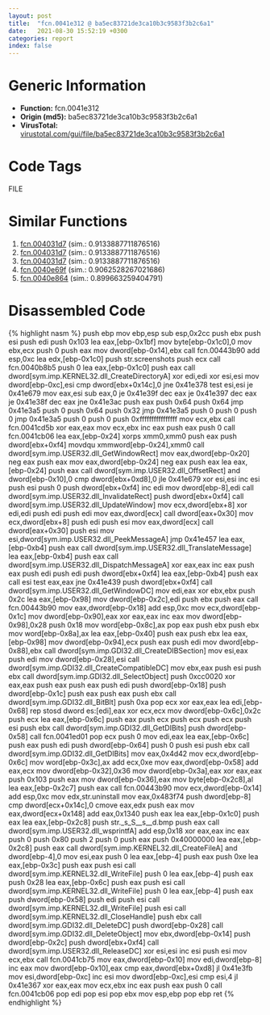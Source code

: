 ```yaml
---
layout: post
title:  "fcn.0041e312 @ ba5ec83721de3ca10b3c9583f3b2c6a1"
date:   2021-08-30 15:52:19 +0300
categories: report
index: false
---
```


# Generic Information
- **Function:** fcn.0041e312
- **Origin (md5):** ba5ec83721de3ca10b3c9583f3b2c6a1
- **VirusTotal:** [virustotal.com/gui/file/ba5ec83721de3ca10b3c9583f3b2c6a1][virustotal_ref]

# Code Tags
<span class="tag" id="FILE">FILE</span>


# Similar Functions

1. [fcn.004031d7][similar_1_ref] (sim.: 0.9133887711876516)
2. [fcn.004031d7][similar_2_ref] (sim.: 0.9133887711876516)
3. [fcn.004031d7][similar_3_ref] (sim.: 0.9133887711876516)
4. [fcn.0040e69f][similar_4_ref] (sim.: 0.9062528267021686)
5. [fcn.0040e864][similar_5_ref] (sim.: 0.899663259404791)


# Disassembled Code

{% highlight nasm %}
push ebp
mov ebp,esp
sub esp,0x2cc
push ebx
push esi
push edi
push 0x103
lea eax,[ebp-0x1bf]
mov byte[ebp-0x1c0],0
mov ebx,ecx
push 0
push eax
mov dword[ebp-0x14],ebx
call fcn.00443b90
add esp,0xc
lea edx,[ebp-0x1c0]
push str.screenshots
push ecx
call fcn.0040b8b5
push 0
lea eax,[ebp-0x1c0]
push eax
call dword[sym.imp.KERNEL32.dll_CreateDirectoryA]
xor edi,edi
xor esi,esi
mov dword[ebp-0xc],esi
cmp dword[ebx+0x14c],0
jne 0x41e378
test esi,esi
je 0x41e679
mov eax,esi
sub eax,0
je 0x41e39f
dec eax
je 0x41e397
dec eax
je 0x41e38f
dec eax
jne 0x41e3ac
push eax
push 0x64
push 0x64
jmp 0x41e3a5
push 0
push 0x64
push 0x32
jmp 0x41e3a5
push 0
push 0
push 0
jmp 0x41e3a5
push 0
push 0
push 0xffffffffffffffff
mov ecx,ebx
call fcn.0041cd5b
xor eax,eax
mov ecx,ebx
inc eax
push eax
push 0
call fcn.0041cb06
lea eax,[ebp-0x24]
xorps xmm0,xmm0
push eax
push dword[ebx+0xf4]
movdqu xmmword[ebp-0x24],xmm0
call dword[sym.imp.USER32.dll_GetWindowRect]
mov eax,dword[ebp-0x20]
neg eax
push eax
mov eax,dword[ebp-0x24]
neg eax
push eax
lea eax,[ebp-0x24]
push eax
call dword[sym.imp.USER32.dll_OffsetRect]
and dword[ebp-0x10],0
cmp dword[ebx+0xd8],0
jle 0x41e679
xor esi,esi
inc esi
push esi
push 0
push dword[ebx+0xf4]
inc edi
mov dword[ebp-8],edi
call dword[sym.imp.USER32.dll_InvalidateRect]
push dword[ebx+0xf4]
call dword[sym.imp.USER32.dll_UpdateWindow]
mov ecx,dword[ebx+8]
xor edi,edi
push edi
push edi
mov eax,dword[ecx]
call dword[eax+0x30]
mov ecx,dword[ebx+8]
push edi
push esi
mov eax,dword[ecx]
call dword[eax+0x30]
push esi
mov esi,dword[sym.imp.USER32.dll_PeekMessageA]
jmp 0x41e457
lea eax,[ebp-0xb4]
push eax
call dword[sym.imp.USER32.dll_TranslateMessage]
lea eax,[ebp-0xb4]
push eax
call dword[sym.imp.USER32.dll_DispatchMessageA]
xor eax,eax
inc eax
push eax
push edi
push edi
push dword[ebx+0xf4]
lea eax,[ebp-0xb4]
push eax
call esi
test eax,eax
jne 0x41e439
push dword[ebx+0xf4]
call dword[sym.imp.USER32.dll_GetWindowDC]
mov edi,eax
xor ebx,ebx
push 0x2c
lea eax,[ebp-0x98]
mov dword[ebp-0x2c],edi
push ebx
push eax
call fcn.00443b90
mov eax,dword[ebp-0x18]
add esp,0xc
mov ecx,dword[ebp-0x1c]
mov dword[ebp-0x90],eax
xor eax,eax
inc eax
mov dword[ebp-0x98],0x28
push 0x18
mov word[ebp-0x8c],ax
pop eax
push ebx
push ebx
mov word[ebp-0x8a],ax
lea eax,[ebp-0x40]
push eax
push ebx
lea eax,[ebp-0x98]
mov dword[ebp-0x94],ecx
push eax
push edi
mov dword[ebp-0x88],ebx
call dword[sym.imp.GDI32.dll_CreateDIBSection]
mov esi,eax
push edi
mov dword[ebp-0x28],esi
call dword[sym.imp.GDI32.dll_CreateCompatibleDC]
mov ebx,eax
push esi
push ebx
call dword[sym.imp.GDI32.dll_SelectObject]
push 0xcc0020
xor eax,eax
push eax
push eax
push edi
push dword[ebp-0x18]
push dword[ebp-0x1c]
push eax
push eax
push ebx
call dword[sym.imp.GDI32.dll_BitBlt]
push 0xa
pop ecx
xor eax,eax
lea edi,[ebp-0x68]
rep stosd dword es:[edi],eax
xor ecx,ecx
mov dword[ebp-0x6c],0x2c
push ecx
lea eax,[ebp-0x6c]
push eax
push ecx
push ecx
push ecx
push esi
push ebx
call dword[sym.imp.GDI32.dll_GetDIBits]
push dword[ebp-0x58]
call fcn.0041ed01
pop ecx
push 0
mov edi,eax
lea eax,[ebp-0x6c]
push eax
push edi
push dword[ebp-0x64]
push 0
push esi
push ebx
call dword[sym.imp.GDI32.dll_GetDIBits]
mov eax,0x4d42
mov ecx,dword[ebp-0x6c]
mov word[ebp-0x3c],ax
add ecx,0xe
mov eax,dword[ebp-0x58]
add eax,ecx
mov dword[ebp-0x32],0x36
mov dword[ebp-0x3a],eax
xor eax,eax
push 0x103
push eax
mov dword[ebp-0x36],eax
mov byte[ebp-0x2c8],al
lea eax,[ebp-0x2c7]
push eax
call fcn.00443b90
mov ecx,dword[ebp-0x14]
add esp,0xc
mov edx,str.uninstall
mov eax,0x483f74
push dword[ebp-8]
cmp dword[ecx+0x14c],0
cmove eax,edx
push eax
mov eax,dword[ecx+0x148]
add eax,0x1340
push eax
lea eax,[ebp-0x1c0]
push eax
lea eax,[ebp-0x2c8]
push str._s_S__s__d.bmp
push eax
call dword[sym.imp.USER32.dll_wsprintfA]
add esp,0x18
xor eax,eax
inc eax
push 0
push 0x80
push 2
push 0
push eax
push 0x40000000
lea eax,[ebp-0x2c8]
push eax
call dword[sym.imp.KERNEL32.dll_CreateFileA]
and dword[ebp-4],0
mov esi,eax
push 0
lea eax,[ebp-4]
push eax
push 0xe
lea eax,[ebp-0x3c]
push eax
push esi
call dword[sym.imp.KERNEL32.dll_WriteFile]
push 0
lea eax,[ebp-4]
push eax
push 0x28
lea eax,[ebp-0x6c]
push eax
push esi
call dword[sym.imp.KERNEL32.dll_WriteFile]
push 0
lea eax,[ebp-4]
push eax
push dword[ebp-0x58]
push edi
push esi
call dword[sym.imp.KERNEL32.dll_WriteFile]
push esi
call dword[sym.imp.KERNEL32.dll_CloseHandle]
push ebx
call dword[sym.imp.GDI32.dll_DeleteDC]
push dword[ebp-0x28]
call dword[sym.imp.GDI32.dll_DeleteObject]
mov ebx,dword[ebp-0x14]
push dword[ebp-0x2c]
push dword[ebx+0xf4]
call dword[sym.imp.USER32.dll_ReleaseDC]
xor esi,esi
inc esi
push esi
mov ecx,ebx
call fcn.0041cb75
mov eax,dword[ebp-0x10]
mov edi,dword[ebp-8]
inc eax
mov dword[ebp-0x10],eax
cmp eax,dword[ebx+0xd8]
jl 0x41e3fb
mov esi,dword[ebp-0xc]
inc esi
mov dword[ebp-0xc],esi
cmp esi,4
jl 0x41e367
xor eax,eax
mov ecx,ebx
inc eax
push eax
push 0
call fcn.0041cb06
pop edi
pop esi
pop ebx
mov esp,ebp
pop ebp
ret
{% endhighlight %}


[similar_1_ref]: /report/fcn.004031d7@3a783d6a0e3505903843983e413a529e
[similar_2_ref]: /report/fcn.004031d7@d287262b3c4caae6c69c406382125319
[similar_3_ref]: /report/fcn.004031d7@57989f43bf24a9272122210a17558c3d
[similar_4_ref]: /report/fcn.0040e69f@ba5ec83721de3ca10b3c9583f3b2c6a1
[similar_5_ref]: /report/fcn.0040e864@ba5ec83721de3ca10b3c9583f3b2c6a1
[virustotal_ref]: https://www.virustotal.com/gui/file/ba5ec83721de3ca10b3c9583f3b2c6a1